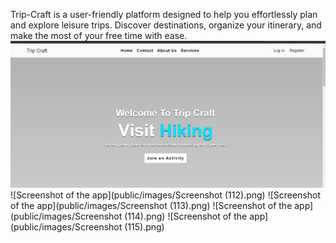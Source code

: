 Trip-Craft is a user-friendly platform designed to help you effortlessly plan and explore leisure trips. Discover destinations, organize your itinerary, and make the most of your free time with ease.
![Screenshot of the app](public/images/Screenshot.png)
![Screenshot of the app](public/images/Screenshot (112).png)
![Screenshot of the app](public/images/Screenshot (113).png)
![Screenshot of the app](public/images/Screenshot (114).png)
![Screenshot of the app](public/images/Screenshot (115).png)
